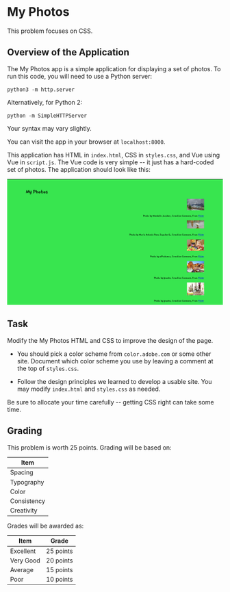 # My Photos

This problem focuses on CSS.

## Overview of the Application

The My Photos app is a simple application for displaying a set of photos. To run
this code, you will need to use a Python server:

```
python3 -m http.server
```

Alternatively, for Python 2:

```
python -m SimpleHTTPServer
```

Your syntax may vary slightly.

You can visit the app in your browser at `localhost:8000`.

This application has HTML in `index.html`, CSS in `styles.css`, and Vue using
Vue in `script.js`. The Vue code is very simple -- it just has a hard-coded set
of photos. The application should look like this:

![myphotos](images/myphotos.png)

## Task

Modify the My Photos HTML and CSS to improve the design of the page.

- You should pick a color scheme from `color.adobe.com` or some other site.
  Document which color scheme you use by leaving a comment at the top of
  `styles.css`.

- Follow the design principles we learned to develop a usable site. You may
  modify `index.html` and `styles.css` as needed.

Be sure to allocate your time carefully -- getting CSS right can take some
time.

## Grading

This problem is worth 25 points. Grading will be based on:

| Item        |
| ----------- |
| Spacing     |
| Typography  |
| Color       |
| Consistency |
| Creativity  |

Grades will be awarded as:

| Item      | Grade     |
| --------- | --------- |
| Excellent | 25 points |
| Very Good | 20 points |
| Average   | 15 points |
| Poor      | 10 points |
